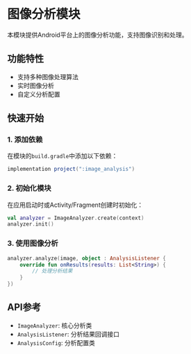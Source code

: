 # 图像分析模块

本模块提供Android平台上的图像分析功能，支持图像识别和处理。

## 功能特性
- 支持多种图像处理算法
- 实时图像分析
- 自定义分析配置

## 快速开始

### 1. 添加依赖

在模块的`build.gradle`中添加以下依赖：

```gradle
implementation project(":image_analysis")
```

### 2. 初始化模块

在应用启动时或Activity/Fragment创建时初始化：

```kotlin
val analyzer = ImageAnalyzer.create(context)
analyzer.init()
```

### 3. 使用图像分析

```kotlin
analyzer.analyze(image, object : AnalysisListener {
    override fun onResults(results: List<String>) {
        // 处理分析结果
    }
})
```

## API参考

- `ImageAnalyzer`: 核心分析类
- `AnalysisListener`: 分析结果回调接口
- `AnalysisConfig`: 分析配置类